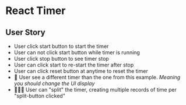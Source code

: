 # React Timer

## User Story

- User click start button to start the timer
- User can not click start button while timer is running
- User click stop button to see timer stop
- User can click start to re-start the timer after stop
- User can click reset button at anytime to reset the timer
- :rocket: User see a different timer than the one from this example. _Meaning you should change the UI display_
- :rocket::rocket::rocket: User can "split" the timer, creating multiple records of time per "split-button clicked"
